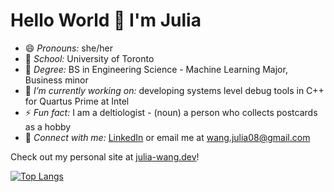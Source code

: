 # Hello World 👋 I'm Julia

<!--
- 🌱 I’m currently learning ...
- 👯 I’m looking to collaborate on ...
- 🤔 I’m looking for help with ...
- 💬 Ask me about ...
-->

- 😄 *Pronouns:* she/her
- :school: *School:* University of Toronto
- 🌱 *Degree:* BS in Engineering Science - Machine Learning Major, Business minor
- 🔭 *I’m currently working on:* developing systems level debug tools in C++ for Quartus Prime at Intel
- ⚡ *Fun fact:* I am a deltiologist - (noun) a person who collects postcards as a hobby
- 💬 *Connect with me:* [LinkedIn](https://www.linkedin.com/in/julia-long-wang/) or email me at <wang.julia08@gmail.com> 

Check out my personal site at [julia-wang.dev](https://www.julia-wang.dev)!

[![Top Langs](https://github-readme-stats.vercel.app/api/top-langs/?username=JuliaLWang8&hide_progress=true&theme=nightowl&langs_count=8)](https://github.com/anuraghazra/github-readme-stats)

<!--[![Anurag's GitHub stats](https://github-readme-stats.vercel.app/api?username=JuliaLWang8&count_private=true&show_icons=true&theme=nightowl&hide=prs,contribs&hide_rank=true)](https://github.com/anuraghazra/github-readme-stats)
-->
